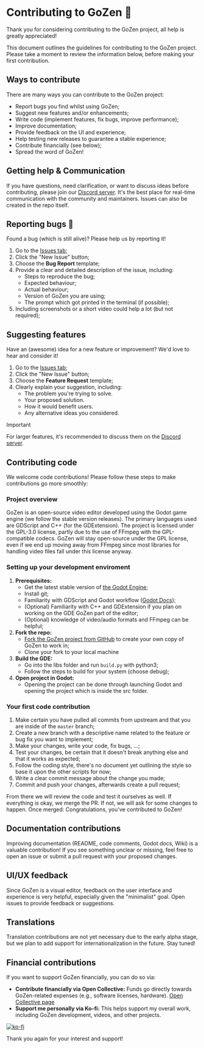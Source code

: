 # Contributing to GoZen 🤝
Thank you for considering contributing to the GoZen project, all help is greatly appreciated!

This document outlines the guidelines for contributing to the GoZen project. Please take a moment to review the information below, before making your first contribution.

## Ways to contribute
There are many ways you can contribute to the GoZen project:
- Report bugs you find whilst using GoZen;
- Suggest new features and/or enhancements;
- Write code (implement features, fix bugs, improve performance);
- Improve documentation;
- Provide feedback on the UI and experience;
- Help testing new releases to guarantee a stable experience;
- Contribute financially (see below);
- Spread the word of GoZen!

## Getting help & Communication
If you have questions, need clarification, or want to discuss ideas before contributing, please join our [Discord server](https://discord.gg/BdbUf7VKYC). It's the best place for real-time communication with the community and maintainers. Issues can also be created in the repo itself.

## Reporting bugs 🐛
Found a bug (which is still alive)? Please help us by reporting it!

1. Go to the [Issues tab](https://github.com/VoylinsGamedevJourney/gozen/issues);
1. Click the "New Issue" button;
1. Choose the **Bug Report** template;
1. Provide a clear and detailed description of the issue, including:
    * Steps to reproduce the bug;
    * Expected behaviour;
    * Actual behaviour;
    * Version of GoZen you are using;
    * The prompt which got printed in the terminal (if possible);
1. Including screenshots or a short video could help a lot (but not required);

## Suggesting features
Have an (awesome) idea for a new feature or improvement? We'd love to hear and consider it!

1. Go to the [Issues tab](https://github.com/VoylinsGamedevJourney/gozen/issues);
1. Click the "New Issue" button;
1. Choose the **Feature Request** template;
1.  Clearly explain your suggestion, including:
    *   The problem you're trying to solve.
    *   Your proposed solution.
    *   How it would benefit users.
    *   Any alternative ideas you considered.

> [!IMPORTANT]  
> For larger features, it's recommended to discuss them on the [Discord server](https://discord.gg/BdbUf7VKYC).

## Contributing code
We welcome code contributions! Please follow these steps to make contributions go more smoothly:

### Project overview
GoZen is an open-source video editor developed using the Godot game engine (we follow the stable version releases). The primary languages used are GDScript and C++ (for the GDExtension). The project is licensed under the GPL-3.0 license, partly due to the use of FFmpeg with the GPL-compatible codecs. GoZen will stay open-source under the GPL license, even if we end up moving away from FFmpeg since most libraries for handling video files fall under this license anyway.

### Setting up your development enviroment
1. **Prerequisites:**
    * Get the latest stable version of [the Godot Engine](https://godotengine.org);
    * Install git;
    * Familiarity with GDScript and Godot workflow ([Godot Docs](https://docs.godotengine.org/en/stable/));
    * (Optional) Familiarity with C++ and GDExtension if you plan on working on the GDE GoZen part of the editor;
    * (Optional) knowledge of video/audio formats and FFmpeg can be helpful;
1. **Fork the repo:**
    * [Fork the GoZen project from GitHub](https://github.com/VoylinsGamedevJourney/GoZen/fork) to create your own copy of GoZen to work in;
    * Clone your fork to your local machine
1. **Build the GDE:**
    * Go into the libs folder and run `build.py` with python3;
    * Follow the steps to build for your system (choose debug);
1. **Open project in Godot:**
    * Opening the project can be done through launching Godot and opening the project which is inside the src folder.

### Your first code contribution
1. Make certain you have pulled all commits from upstream and that you are inside of the `master` branch;
1. Create a new branch with a descriptive name related to the feature or bug fix you want to implement;
1. Make your changes, write your code, fix bugs, ...;
1. Test your changes, be certain that it doesn't break anything else and that it works as expected;
1. Follow the coding style, there's no document yet outlining the style so base it upon the other scripts for now;
1. Write a clear commit message about the change you made;
1. Commit and push your changes, afterwards create a pull request;

From there we will review the code and test it ourselves as well. If everything is okay, we merge the PR. If not, we will ask for some changes to happen. Once merged: Congratulations, you've contributed to GoZen!

## Documentation contributions
Improving documentation (README, code comments, Godot docs, Wiki) is a valuable contribution! If you see something unclear or missing, feel free to open an issue or submit a pull request with your proposed changes.

## UI/UX feedback
Since GoZen is a visual editor, feedback on the user interface and experience is very helpful, especially given the "minimalist" goal. Open issues to provide feedback or suggestions.

## Translations
Translation contributions are not yet necessary due to the early alpha stage, but we plan to add support for internationalization in the future. Stay tuned!

## Financial contributions
If you want to support GoZen financially, you can do so via:
- **Contribute financially via Open Collective:** Funds go directly towards GoZen-related expenses (e.g., software licenses, hardware). [Open Collective page](https://opencollective.com/gozen)
- **Support me personally via Ko-fi:** This helps support my overall work, including GoZen development, videos, and other projects.

[![ko-fi](https://ko-fi.com/img/githubbutton_sm.svg)](https://ko-fi.com/voylin)

Thank you again for your interest and support!
